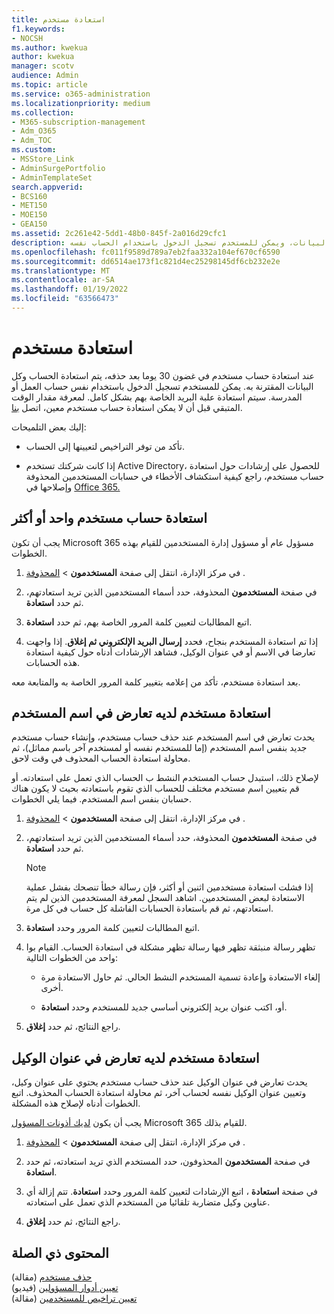 ```yaml
---
title: استعادة مستخدم
f1.keywords:
- NOCSH
ms.author: kwekua
author: kwekua
manager: scotv
audience: Admin
ms.topic: article
ms.service: o365-administration
ms.localizationpriority: medium
ms.collection:
- M365-subscription-management
- Adm_O365
- Adm_TOC
ms.custom:
- MSStore_Link
- AdminSurgePortfolio
- AdminTemplateSet
search.appverid:
- BCS160
- MET150
- MOE150
- GEA150
ms.assetid: 2c261e42-5dd1-48b0-845f-2a016d29cfc1
description: في غضون 30 يوما بعد حذف حساب مستخدم، يمكنك استعادة الحساب وكل البيانات، ويمكن للمستخدم تسجيل الدخول باستخدام الحساب نفسه.
ms.openlocfilehash: fc011f9589d789a7eb2faa332a104ef670cf6590
ms.sourcegitcommit: dd6514ae173f1c821d4ec25298145df6cb232e2e
ms.translationtype: MT
ms.contentlocale: ar-SA
ms.lasthandoff: 01/19/2022
ms.locfileid: "63566473"
---
```

# <a name="restore-a-user"></a>استعادة مستخدم
   
عند استعادة حساب مستخدم في غضون 30 يوما بعد حذفه، يتم استعادة الحساب وكل البيانات المقترنة به. يمكن للمستخدم تسجيل الدخول باستخدام نفس حساب العمل أو المدرسة. سيتم استعادة علبة البريد الخاصة بهم بشكل كامل. لمعرفة مقدار الوقت المتبقي قبل أن لا يمكن استعادة حساب مستخدم معين، اتصل [بنا](../../business-video/get-help-support.md).
  
إليك بعض التلميحات:
  
- تأكد من توفر التراخيص لتعيينها إلى الحساب.
    
- إذا كانت شركتك تستخدم Active Directory، للحصول على إرشادات حول استعادة حساب مستخدم، راجع كيفية استكشاف الأخطاء في حسابات المستخدمين المحذوفة وإصلاحها في [Office 365.](/office365/troubleshoot/active-directory/restore-deleted-user-accounts) 
    
## <a name="restore-one-or-more-user-accounts"></a>استعادة حساب مستخدم واحد أو أكثر

يجب أن تكون Microsoft 365 مسؤول عام أو مسؤول إدارة المستخدمين للقيام بهذه الخطوات. 

1. في مركز الإدارة، انتقل إلى صفحة **المستخدمون** \> <a href="https://go.microsoft.com/fwlink/p/?linkid=2071581" target="_blank">المحذوفة</a> .

2. في صفحة **المستخدمون** المحذوفة، حدد أسماء المستخدمين الذين تريد استعادتهم، ثم حدد **استعادة**.
    
3. اتبع المطالبات لتعيين كلمة المرور الخاصة بهم، ثم حدد **استعادة**.
    
4. إذا تم استعادة المستخدم بنجاح، فحدد **إرسال البريد الإلكتروني ثم إغلاق**. إذا واجهت تعارضا في الاسم أو في عنوان الوكيل، فشاهد الإرشادات أدناه حول كيفية استعادة هذه الحسابات.
    
بعد استعادة مستخدم، تأكد من إعلامه بتغيير كلمة المرور الخاصة به والمتابعة معه.
  
## <a name="restore-a-user-that-has-a-user-name-conflict"></a>استعادة مستخدم لديه تعارض في اسم المستخدم

يحدث تعارض في اسم المستخدم عند حذف حساب مستخدم، وإنشاء حساب مستخدم جديد بنفس اسم المستخدم (إما للمستخدم نفسه أو لمستخدم آخر باسم مماثل)، ثم محاولة استعادة الحساب المحذوف في وقت لاحق.
  
لإصلاح ذلك، استبدل حساب المستخدم النشط ب الحساب الذي تعمل على استعادته. أو قم بتعيين اسم مستخدم مختلف للحساب الذي تقوم باستعادته بحيث لا يكون هناك حسابان بنفس اسم المستخدم. فيما يلي الخطوات.

1. في مركز الإدارة، انتقل إلى صفحة **المستخدمون** \> <a href="https://go.microsoft.com/fwlink/p/?linkid=2071581" target="_blank">المحذوفة</a> .
  
2. في صفحة **المستخدمون** المحذوفة، حدد أسماء المستخدمين الذين تريد استعادتهم، ثم حدد **استعادة**.
    
    > [!NOTE]
    > إذا فشلت استعادة مستخدمين اثنين أو أكثر، فإن رسالة خطأ تنصحك بفشل عملية الاستعادة لبعض المستخدمين. اشاهد السجل لمعرفة المستخدمين الذين لم يتم استعادتهم، ثم قم باستعادة الحسابات الفاشلة كل حساب في كل مرة. 
  
3. اتبع المطالبات لتعيين كلمة المرور وحدد **استعادة**.
    
4. تظهر رسالة منبثقة تظهر فيها رسالة تظهر مشكلة في استعادة الحساب. القيام بوا واحد من الخطوات التالية:
    
     - إلغاء الاستعادة وإعادة تسمية المستخدم النشط الحالي. ثم حاول الاستعادة مرة أخرى.
    
     - أو، اكتب عنوان بريد إلكتروني أساسي جديد للمستخدم وحدد **استعادة**.
    
5. راجع النتائج، ثم حدد **إغلاق**.
    
## <a name="restore-a-user-that-has-a-proxy-address-conflict"></a>استعادة مستخدم لديه تعارض في عنوان الوكيل

يحدث تعارض في عنوان الوكيل عند حذف حساب مستخدم يحتوي على عنوان وكيل، وتعيين عنوان الوكيل نفسه لحساب آخر، ثم محاولة استعادة الحساب المحذوف. اتبع الخطوات أدناه لإصلاح هذه المشكلة.
  
يجب أن يكون [لديك أذونات المسؤول](about-admin-roles.md) Microsoft 365 للقيام بذلك. 

1. في مركز الإدارة، انتقل إلى صفحة **المستخدمون** \> <a href="https://go.microsoft.com/fwlink/p/?linkid=2071581" target="_blank">المحذوفة</a> .

2. في صفحة **المستخدمون** المحذوفون، حدد المستخدم الذي تريد استعادته، ثم حدد **استعادة**. 
    
3. في صفحة **استعادة** ، اتبع الإرشادات لتعيين كلمة المرور وحدد **استعادة**. تتم إزالة أي عناوين وكيل متضاربة تلقائيا من المستخدم الذي تعمل على استعادته.
    
4. راجع النتائج، ثم حدد **إغلاق**.

## <a name="related-content"></a>المحتوى ذي الصلة

[حذف مستخدم](delete-a-user.md) (مقالة)\
[تعيين أدوار المسؤولين](assign-admin-roles.md) (فيديو)\
[تعيين تراخيص للمستخدمين](../manage/assign-licenses-to-users.md) (مقالة)
